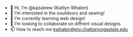 - 👋 Hi, I’m @kazaleew (Kaitlyn Whalen)
- 👀 I’m interested in the ooutdoors and sewing!
- 🌱 I’m currently learning web design!
- 💞️ I’m looking to collaborate on diffrent visual designs
- 📫 How to reach me kwhalen@my.chattanoogastate.edu

<!---
kazaleew/kazaleew is a ✨ special ✨ repository because its `README.md` (this file) appears on your GitHub profile.
You can click the Preview link to take a look at your changes.
--->
